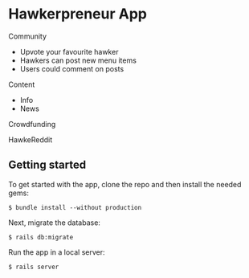 # Hawkerpreneur App

Community
* Upvote your favourite hawker
* Hawkers can post new menu items
* Users could comment on posts

Content
* Info
* News

Crowdfunding


HawkeReddit 

## Getting started

To get started with the app, clone the repo and then install the needed gems:

```
$ bundle install --without production
```

Next, migrate the database:

```
$ rails db:migrate
```

Run the app in a local server:

```
$ rails server
```